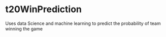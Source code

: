 # t20WinPrediction
Uses data Science and machine learning to predict the probability of team winning the game

